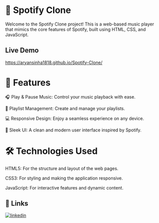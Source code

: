
# 🎵 Spotify Clone
Welcome to the Spotify Clone project! This is a web-based music player that mimics the core features of Spotify, built using HTML, CSS, and JavaScript.

## Live Demo

https://aryansinha1818.github.io/Spotify-Clone/

# 🚀 Features

🎧 Play & Pause Music: Control your music playback with ease.

📜 Playlist Management: Create and manage your playlists.

💻 Responsive Design: Enjoy a seamless experience on any device.

🎨 Sleek UI: A clean and modern user interface inspired by Spotify.

# 🛠️ Technologies Used

HTML5: For the structure and layout of the web pages.

CSS3: For styling and making the application responsive.

JavaScript: For interactive features and dynamic content.

## 🔗 Links

[![linkedin](https://img.shields.io/badge/linkedin-0A66C2?style=for-the-badge&logo=linkedin&logoColor=white)](https://www.linkedin.com/in/aryan-sinha-877698212/)
